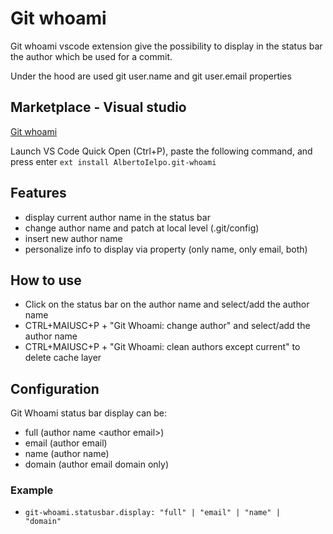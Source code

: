 # Git whoami

Git whoami vscode extension give the possibility to display in the status bar the author which be used for a commit.

Under the hood are used git user.name and git user.email properties

## Marketplace - Visual studio
<a href="https://marketplace.visualstudio.com/items?itemName=AlbertoIelpo.git-whoami"> Git whoami </a>

Launch VS Code Quick Open (Ctrl+P), paste the following command, and press enter
<code>ext install AlbertoIelpo.git-whoami</code>

## Features

-   display current author name <author email> in the status bar
-   change author name and patch at local level (.git/config)
-   insert new author name
-   personalize info to display via property (only name, only email, both)

## How to use

-   Click on the status bar on the author name and select/add the author name
-   CTRL+MAIUSC+P + "Git Whoami: change author" and select/add the author name
-   CTRL+MAIUSC+P + "Git Whoami: clean authors except current" to delete cache layer

## Configuration

Git Whoami status bar display can be:

-   full (author name \<author email\>)
-   email (author email)
-   name (author name)
-   domain (author email domain only)

### Example

-   <code>git-whoami.statusbar.display: "full" | "email" | "name" | "domain" </code>
